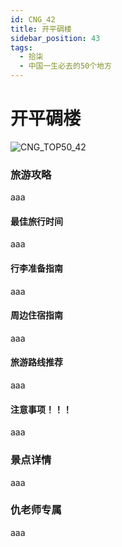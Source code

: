 ```yaml
---
id: CNG_42
title: 开平碉楼
sidebar_position: 43
tags:
  - 拾柒
  - 中国一生必去的50个地方
---
```


# 开平碉楼

![CNG\_TOP50\_42](https://github.com/AzraelQAQ/my-docusaurus-site/blob/master/img/love/CNG\_TOP50/42.png)

### 旅游攻略

aaa

#### 最佳旅行时间

aaa

#### 行李准备指南

aaa

#### 周边住宿指南

aaa

#### 旅游路线推荐

aaa

#### 注意事项！！！

aaa

### 景点详情

aaa

### 仇老师专属

aaa
